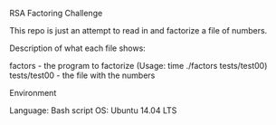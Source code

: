 RSA Factoring Challenge 

This repo is just an attempt to read in and factorize a file of numbers.

Description of what each file shows:

factors - the program to factorize (Usage: time ./factors tests/test00)
tests/test00 - the file with the numbers

Environment

Language: Bash script
OS: Ubuntu 14.04 LTS
